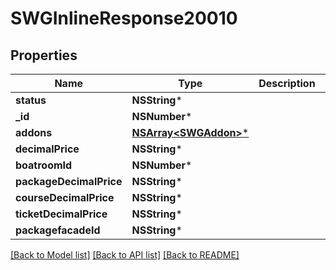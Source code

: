 # SWGInlineResponse20010

## Properties
Name | Type | Description | Notes
------------ | ------------- | ------------- | -------------
**status** | **NSString*** |  | [optional] 
**_id** | **NSNumber*** |  | [optional] 
**addons** | [**NSArray&lt;SWGAddon&gt;***](SWGAddon.md) |  | [optional] 
**decimalPrice** | **NSString*** |  | [optional] 
**boatroomId** | **NSNumber*** |  | [optional] 
**packageDecimalPrice** | **NSString*** |  | [optional] 
**courseDecimalPrice** | **NSString*** |  | [optional] 
**ticketDecimalPrice** | **NSString*** |  | [optional] 
**packagefacadeId** | **NSString*** |  | [optional] 

[[Back to Model list]](../README.md#documentation-for-models) [[Back to API list]](../README.md#documentation-for-api-endpoints) [[Back to README]](../README.md)


